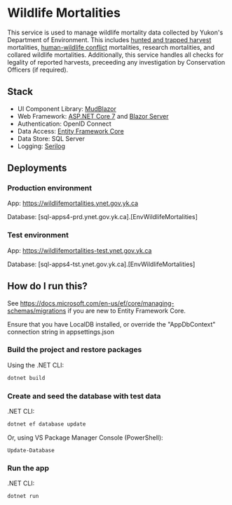 # Wildlife Mortalities

This service is used to manage wildlife mortality data collected by Yukon's Department of Environment. This includes [hunted and trapped harvest](https://yukon.ca/en/outdoor-recreation-and-wildlife/hunting-and-trapping/report-harvest-results) mortalities, [human-wildlife conflict](https://yukon.ca/en/report-human-wildlife-conflict) mortalities, research mortalities, and collared wildlife mortalities. Additionally, this service handles all checks for legality of reported harvests, preceeding any investigation by Conservation Officers (if required).

## Stack

* UI Component Library: [MudBlazor](https://github.com/MudBlazor/MudBlazor)
* Web Framework: [ASP.NET Core 7](https://github.com/dotnet/aspnetcore) and [Blazor Server](https://dotnet.microsoft.com/apps/aspnet/web-apps/blazor)
* Authentication: OpenID Connect
* Data Access: [Entity Framework Core](https://github.com/dotnet/efcore)
* Data Store: SQL Server
* Logging: [Serilog](https://github.com/serilog/serilog)

## Deployments

### Production environment
App: https://wildlifemortalities.ynet.gov.yk.ca

Database: [sql-apps4-prd.ynet.gov.yk.ca].[EnvWildlifeMortalities]
  
### Test environment
App: https://wildlifemortalities-test.ynet.gov.yk.ca

Database: [sql-apps4-tst.ynet.gov.yk.ca].[EnvWildlifeMortalities]

## How do I run this?

See <https://docs.microsoft.com/en-us/ef/core/managing-schemas/migrations> if you are new to Entity Framework Core.

Ensure that you have LocalDB installed, or override the "AppDbContext" connection string in appsettings.json

### Build the project and restore packages

Using the .NET CLI:

```bash
dotnet build
```

### Create and seed the database with test data

.NET CLI:

```bash
dotnet ef database update
```

Or, using VS Package Manager Console (PowerShell):

```pwsh
Update-Database
```

### Run the app

.NET CLI:

```bash
dotnet run
```
